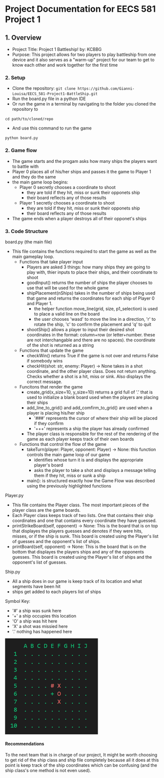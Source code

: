 # Project Documentation for EECS 581 Project 1

## 1. Overview

- Project Title: Project 1 Battleship! by: KCBBG
- Purpose: This project allows for two players to play battleship from one device and it also serves as a "warm-up" project for our team to get to know each other and work together for the first time

### 2. Setup

- Clone the repository: `git clone https://github.com/Gianni-Louisa/EECS_581-Project1-BattleShip.git`
- Run the board.py file in a python IDE
- Or run the game in a terminal by navigating to the folder you cloned the repository to

`cd path/to/cloned/repo`

- And use this command to run the game

`python board.py`

### 2. Game flow

- The game starts and the progam asks how many ships the players want to battle with
- Player 0 places all of his/her ships and passes it the game to Player 1 and they do the same
- the main game loop begins:
  - Player 0 secretly chooses a coordinate to shoot
    - they are told if they hit, miss or sunk their opponets ship
    - their board reflects any of those results
  - Player 1 secretly chooses a coordinate to shoot
    - they are told if they hit, miss or sunk their opponets ship
    - their board reflects any of those results
- The game ends when a player destroys all of their opponet's ships

### 3. Code Structure

board.py (the main file)

- This file contains the functions required to start the game as well as the main gameplay loop.
  - Functions that take player input
    - Players are asked 3 things: how many ships they are going to play with, thier inputs to place their ships, and their coordinate to shoot
    - goodInput() returns the number of ships the player chooses to use that will be used for the whole game
    - shipPlacement(nShips) takes in the number of ships being used that game and returns the coordinates for each ship of Player 0 and Player 1.
      - the helper function move_line(grid, size, p1_selection) is used to place a valid line on the board
      - the user chooses 'wasd' to move the line in a direction, 'r' to rotate the ship, 'c' to confirm the placement and 'q' to quit
    - shootShip() allows a player to input their desired shot coordinates in the format: column+row (or letter+number. these are not interchangable and there are no spaces). the coordinate of the shot is returned as a string
  - Functions that update the game
    - checkWin() returns True if the game is not over and returns False if somebody wins
    - checkHit(shot: str, enemy: Player) -> None takes in a shot coordinate, and the other player class. Does not return anything. Checks whether a shot is a hit, miss or sink. Also displays the correct message.
  - Funcitons that render the game
    - create_grid(x_size=10, y_size=10) returns a grid full of '.' that is used to initialize a blank board used when the players are placing their ships
    - add_line_to_grid() and add_comfirm_to_grid() are used when a player is placing his/her ship
      - '###' represents the cursor of where their ship will be placed if they confirm
      - '+++' represents a ship the player has already confirmed
    - The player class is responsible for the rest of the rendering of the game as each player keeps track of their own boards
  - Functions that control the flow of the game
    - takeTurn(player: Player, opponent: Player) -> None: this function controls the main game loop of our game
      - identifies whose turn it is and displays the appropriate player's board
      - asks the player to take a shot and displays a message telling them if they hit, miss or sunk a ship
    - main(): is structured exactly how the Game Flow was described using the previously highlighted functions

Player.py

- This file contains the Player class. The most important pieces of the player class are the game boards.
- Each Player class keeps track of two lists. One that contains their ship coordinates and one that contains every coordinate they have guessed.
- printStrikeBoard(self, opponent) -> None: This is the board that is on top that displayes the players guesses and denotes if they were hits, misses, or if the ship is sunk. This board is created using the Player's list of guesses and the opponent's list of ships.
- printBoard(self, opponent) -> None: This is the board that is on the bottom that displayes the players ships and any of the opponents guesses. This board is created using the Player's list of ships and the opponent's list of guesses.

Ship.py

- All a ship does in our game is keep track of its location and what segments have been hit
- ships get added to each players list of ships

Symbol Key:

- '#' a ship was sunk here
- '+' a ship occupies this location
- 'O' a ship was hit here
- 'X' a shot was missied here
- '.' nothing has happened here

![1726390639142](image/Readme/1726390639142.png)

#### Recommendations

To the next team that is in charge of our project, It might be worth choosing to get rid of the ship class and ship file completely because all it does at this point is keep track of the ship coordinates which can be confusing (and the ship class's one method is not even used).
